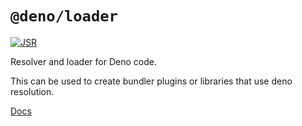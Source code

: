 # `@deno/loader`

[![JSR](https://jsr.io/badges/@deno/loader)](https://jsr.io/@deno/loader)

Resolver and loader for Deno code.

This can be used to create bundler plugins or libraries that use deno
resolution.

[Docs](https://jsr.io/badges/@deno/loader)

